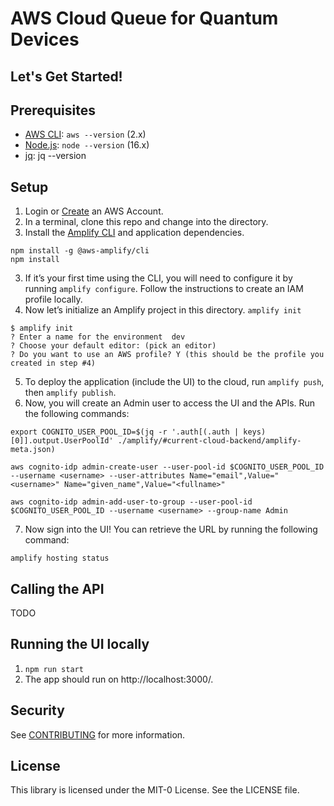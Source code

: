 # AWS Cloud Queue for Quantum Devices

## Let's Get Started!

## Prerequisites
- [AWS CLI](https://docs.aws.amazon.com/cli/latest/userguide/cli-chap-getting-started.html): `aws --version` (2.x)
- [Node.js](https://nodejs.org/en/download/): `node --version` (16.x)
- [jq](https://stedolan.github.io/jq/): jq --version

## Setup

1. Login or [Create](https://portal.aws.amazon.com/billing/signup?type=enterprise#/start) an AWS Account.
2. In a terminal, clone this repo and change into the directory.
3. Install the [Amplify CLI](https://github.com/aws-amplify/amplify-cli) and application dependencies.
```
npm install -g @aws-amplify/cli
npm install
```
3. If it’s your first time using the CLI, you will need to configure it by running `amplify configure`. Follow the instructions to create an IAM profile locally.
4. Now let’s initialize an Amplify project in this directory. `amplify init`

```
$ amplify init
? Enter a name for the environment  dev
? Choose your default editor: (pick an editor)
? Do you want to use an AWS profile? Y (this should be the profile you created in step #4)
```

5. To deploy the application (include the UI) to the cloud, run `amplify push`, then `amplify publish`.
6. Now, you will create an Admin user to access the UI and the APIs. Run the following commands:
```
export COGNITO_USER_POOL_ID=$(jq -r '.auth[(.auth | keys)[0]].output.UserPoolId' ./amplify/#current-cloud-backend/amplify-meta.json)

aws cognito-idp admin-create-user --user-pool-id $COGNITO_USER_POOL_ID --username <username> --user-attributes Name="email",Value="<username>" Name="given_name",Value="<fullname>"

aws cognito-idp admin-add-user-to-group --user-pool-id $COGNITO_USER_POOL_ID --username <username> --group-name Admin

```

7. Now sign into the UI! You can retrieve the URL by running the following command:
```
amplify hosting status
```

## Calling the API
TODO

## Running the UI locally

1. `npm run start`
2. The app should run on http://localhost:3000/.

## Security

See [CONTRIBUTING](CONTRIBUTING.md#security-issue-notifications) for more information.

## License

This library is licensed under the MIT-0 License. See the LICENSE file.
